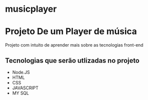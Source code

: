 # musicplayer
<h1>Projeto De um Player de música</h1>
<p>Projeto com intuito de aprender mais sobre as tecnologias front-end</p>

<h2>Tecnologias que serão utlizadas no projeto</h2>

<ul> 
  <li>Node.JS</li>
  <li>HTML</li>
  <li>CSS</li>
  <li>JAVASCRIPT</li>
  <li>MY SQL</li>
  </ul>

